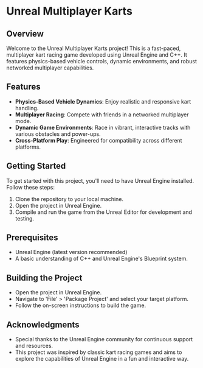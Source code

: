 # Unreal Multiplayer Karts

## Overview
Welcome to the Unreal Multiplayer Karts project! This is a fast-paced, multiplayer kart racing game developed using Unreal Engine and C++. It features physics-based vehicle controls, dynamic environments, and robust networked multiplayer capabilities.

## Features
- **Physics-Based Vehicle Dynamics**: Enjoy realistic and responsive kart handling.
- **Multiplayer Racing**: Compete with friends in a networked multiplayer mode.
- **Dynamic Game Environments**: Race in vibrant, interactive tracks with various obstacles and power-ups.
- **Cross-Platform Play**: Engineered for compatibility across different platforms.

## Getting Started
To get started with this project, you'll need to have Unreal Engine installed. Follow these steps:
1. Clone the repository to your local machine.
2. Open the project in Unreal Engine.
3. Compile and run the game from the Unreal Editor for development and testing.

## Prerequisites
- Unreal Engine (latest version recommended)
- A basic understanding of C++ and Unreal Engine's Blueprint system.

## Building the Project
- Open the project in Unreal Engine.
- Navigate to 'File' > 'Package Project' and select your target platform.
- Follow the on-screen instructions to build the game.

## Acknowledgments
- Special thanks to the Unreal Engine community for continuous support and resources.
- This project was inspired by classic kart racing games and aims to explore the capabilities of Unreal Engine in a fun and interactive way.